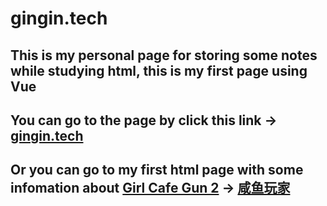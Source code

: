 # gingin.tech

## This is my personal page for storing some notes while studying html, this is my first page using Vue
## You can go to  the page by click this link -> [gingin.tech](https://www.gingin.tech)
## Or you can go to my first html page with some infomation about [Girl Cafe Gun 2](https://game.bilibili.com/sssj/) -> [咸鱼玩家](https://sssj.gingin.tech)
